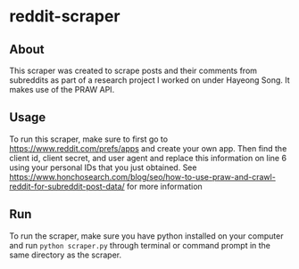 # reddit-scraper

## About
This scraper was created to scrape posts and their comments from subreddits as part of a research project I worked on under Hayeong Song. It makes use of the PRAW API.

## Usage
To run this scraper, make sure to first go to https://www.reddit.com/prefs/apps and create your own app. Then find the client id, client secret, and user agent and replace this information on line 6 using your personal IDs that you just obtained. See https://www.honchosearch.com/blog/seo/how-to-use-praw-and-crawl-reddit-for-subreddit-post-data/ for more information

## Run
To run the scraper, make sure you have python installed on your computer and run ``` python scraper.py ``` through terminal or command prompt in the same directory as the scraper.